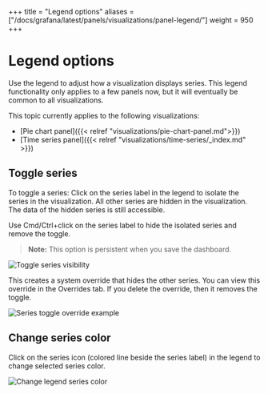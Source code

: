 +++
title = "Legend options"
aliases = ["/docs/grafana/latest/panels/visualizations/panel-legend/"]
weight = 950
+++

# Legend options

Use the legend to adjust how a visualization displays series. This legend functionality only applies to a few panels now, but it will eventually be common to all visualizations.

This topic currently applies to the following visualizations:

- [Pie chart panel]({{< relref "visualizations/pie-chart-panel.md">}})
- [Time series panel]({{< relref "visualizations/time-series/_index.md" >}})

## Toggle series

To toggle a series:
Click on the series label in the legend to isolate the series in the visualization. 
All other series are hidden in the visualization. The data of the hidden series is still accessible.

Use Cmd/Ctrl+click on the series label to hide the isolated series and remove the toggle.

> **Note:** This option is persistent when you save the dashboard.

![Toggle series visibility](/img/docs/legend/legend-series-toggle-7-5.png)

This creates a system override that hides the other series. You can view this override in the Overrides tab. If you delete the override, then it removes the toggle.

![Series toggle override example](/img/docs/legend/legend-series-override-7-5.png)

## Change series color

Click on the series icon (colored line beside the series label) in the legend to change selected series color.

![Change legend series color](/img/docs/legend/legend-series-color-7-5.png)
